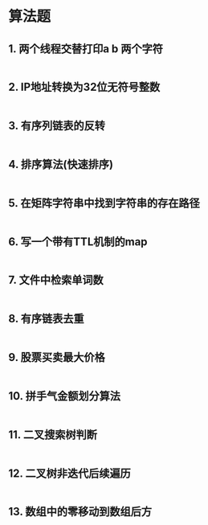 # 算法题
## 1. 两个线程交替打印a b 两个字符
```

```

## 2. IP地址转换为32位无符号整数
```

```

## 3. 有序列链表的反转
```

```

## 4. 排序算法(快速排序)
```

```

## 5. 在矩阵字符串中找到字符串的存在路径
```

```

## 6. 写一个带有TTL机制的map
```

```

## 7. 文件中检索单词数
```

```

## 8. 有序链表去重
```

```

## 9. 股票买卖最大价格
```

```

## 10. 拼手气金额划分算法
```

```

## 11. 二叉搜索树判断
```

```

## 12. 二叉树非迭代后续遍历
```

```

## 13. 数组中的零移动到数组后方
```

```











